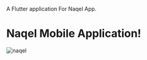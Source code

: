 

A Flutter application For Naqel App.

# Naqel Mobile Application!



![naqel](https://user-images.githubusercontent.com/12958443/172043389-fa1cf354-e76f-4c90-bf5c-c516a321ddeb.png)


